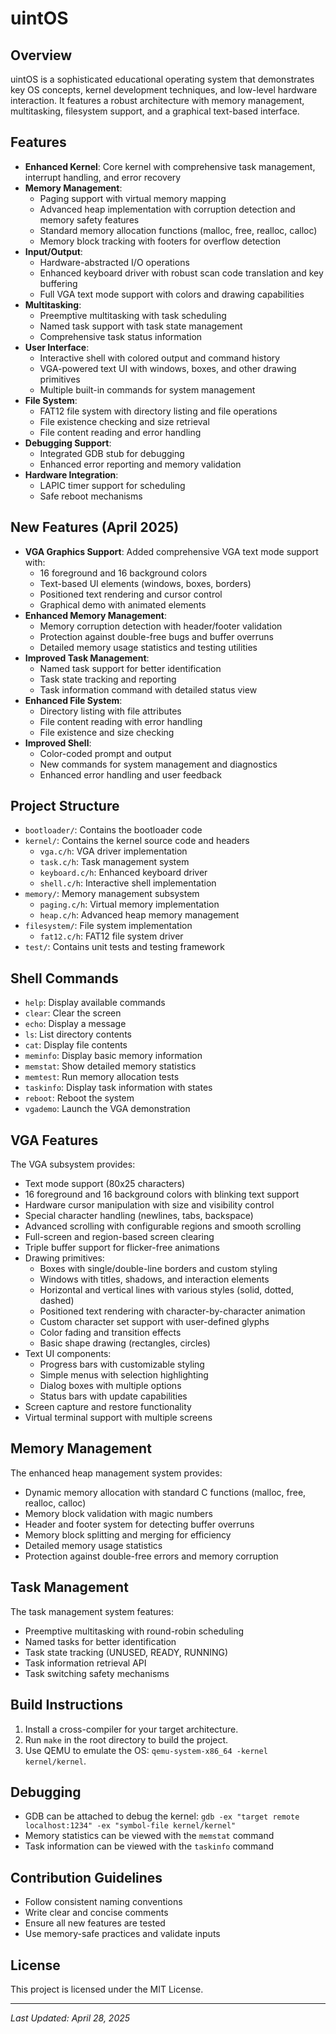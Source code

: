 # uintOS

## Overview
uintOS is a sophisticated educational operating system that demonstrates key OS concepts, kernel development techniques, and low-level hardware interaction. It features a robust architecture with memory management, multitasking, filesystem support, and a graphical text-based interface.

## Features
- **Enhanced Kernel**: Core kernel with comprehensive task management, interrupt handling, and error recovery
- **Memory Management**: 
  - Paging support with virtual memory mapping
  - Advanced heap implementation with corruption detection and memory safety features
  - Standard memory allocation functions (malloc, free, realloc, calloc)
  - Memory block tracking with footers for overflow detection
- **Input/Output**: 
  - Hardware-abstracted I/O operations
  - Enhanced keyboard driver with robust scan code translation and key buffering
  - Full VGA text mode support with colors and drawing capabilities
- **Multitasking**: 
  - Preemptive multitasking with task scheduling
  - Named task support with task state management
  - Comprehensive task status information
- **User Interface**: 
  - Interactive shell with colored output and command history
  - VGA-powered text UI with windows, boxes, and other drawing primitives
  - Multiple built-in commands for system management
- **File System**: 
  - FAT12 file system with directory listing and file operations
  - File existence checking and size retrieval
  - File content reading and error handling
- **Debugging Support**: 
  - Integrated GDB stub for debugging
  - Enhanced error reporting and memory validation
- **Hardware Integration**: 
  - LAPIC timer support for scheduling
  - Safe reboot mechanisms

## New Features (April 2025)
- **VGA Graphics Support**: Added comprehensive VGA text mode support with:
  - 16 foreground and 16 background colors
  - Text-based UI elements (windows, boxes, borders)
  - Positioned text rendering and cursor control
  - Graphical demo with animated elements
- **Enhanced Memory Management**:
  - Memory corruption detection with header/footer validation
  - Protection against double-free bugs and buffer overruns
  - Detailed memory usage statistics and testing utilities
- **Improved Task Management**:
  - Named task support for better identification
  - Task state tracking and reporting
  - Task information command with detailed status view
- **Enhanced File System**:
  - Directory listing with file attributes
  - File content reading with error handling
  - File existence and size checking
- **Improved Shell**:
  - Color-coded prompt and output
  - New commands for system management and diagnostics
  - Enhanced error handling and user feedback

## Project Structure
- `bootloader/`: Contains the bootloader code
- `kernel/`: Contains the kernel source code and headers
  - `vga.c/h`: VGA driver implementation
  - `task.c/h`: Task management system
  - `keyboard.c/h`: Enhanced keyboard driver
  - `shell.c/h`: Interactive shell implementation
- `memory/`: Memory management subsystem
  - `paging.c/h`: Virtual memory implementation
  - `heap.c/h`: Advanced heap memory management
- `filesystem/`: File system implementation
  - `fat12.c/h`: FAT12 file system driver
- `test/`: Contains unit tests and testing framework

## Shell Commands
- `help`: Display available commands
- `clear`: Clear the screen
- `echo`: Display a message
- `ls`: List directory contents
- `cat`: Display file contents
- `meminfo`: Display basic memory information
- `memstat`: Show detailed memory statistics
- `memtest`: Run memory allocation tests
- `taskinfo`: Display task information with states
- `reboot`: Reboot the system
- `vgademo`: Launch the VGA demonstration

## VGA Features
The VGA subsystem provides:
- Text mode support (80x25 characters)
- 16 foreground and 16 background colors with blinking text support
- Hardware cursor manipulation with size and visibility control
- Special character handling (newlines, tabs, backspace)
- Advanced scrolling with configurable regions and smooth scrolling
- Full-screen and region-based screen clearing
- Triple buffer support for flicker-free animations
- Drawing primitives:
  - Boxes with single/double-line borders and custom styling
  - Windows with titles, shadows, and interaction elements
  - Horizontal and vertical lines with various styles (solid, dotted, dashed)
  - Positioned text rendering with character-by-character animation
  - Custom character set support with user-defined glyphs
  - Color fading and transition effects
  - Basic shape drawing (rectangles, circles)
- Text UI components:
  - Progress bars with customizable styling
  - Simple menus with selection highlighting
  - Dialog boxes with multiple options
  - Status bars with update capabilities
- Screen capture and restore functionality
- Virtual terminal support with multiple screens

## Memory Management
The enhanced heap management system provides:
- Dynamic memory allocation with standard C functions (malloc, free, realloc, calloc)
- Memory block validation with magic numbers
- Header and footer system for detecting buffer overruns
- Memory block splitting and merging for efficiency
- Detailed memory usage statistics
- Protection against double-free errors and memory corruption

## Task Management
The task management system features:
- Preemptive multitasking with round-robin scheduling
- Named tasks for better identification
- Task state tracking (UNUSED, READY, RUNNING)
- Task information retrieval API
- Task switching safety mechanisms

## Build Instructions
1. Install a cross-compiler for your target architecture.
2. Run `make` in the root directory to build the project.
3. Use QEMU to emulate the OS: `qemu-system-x86_64 -kernel kernel/kernel`.

## Debugging
- GDB can be attached to debug the kernel: `gdb -ex "target remote localhost:1234" -ex "symbol-file kernel/kernel"`
- Memory statistics can be viewed with the `memstat` command
- Task information can be viewed with the `taskinfo` command

## Contribution Guidelines
- Follow consistent naming conventions
- Write clear and concise comments
- Ensure all new features are tested
- Use memory-safe practices and validate inputs

## License
This project is licensed under the MIT License.

---

*Last Updated: April 28, 2025*
